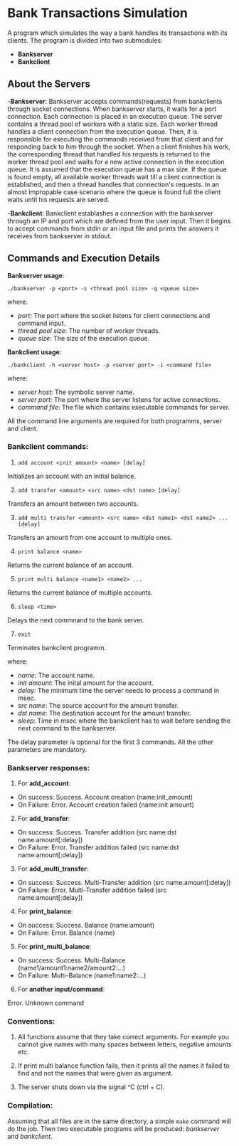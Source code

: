 # Bank Transactions Simulation 
A program which simulates the way a bank handles its transactions with its clients. The program is divided into two submodules:

 - **Bankserver**
 - **Bankclient**
 
## About the Servers
-**Bankserver**:  Bankserver accepts commands(requests) from bankclients through socket connections. When bankserver starts, it waits for a port connection. Each connection is placed in an execution queue. The server contains a thread pool of workers with a static size. Each worker thread handles a client connection from the execution queue. Then, it is responsible for executing the commands received from that client and for responding back to him through the socket. When a client finishes his work, the corresponding thread that handled his requests is returned to the worker thread pool and waits for a new active connection in the execution queue. It is assumed that the execution queue has a max size. If the queue is found empty, all available worker threads wait till a client connection is established, and then a thread handles that connection's requests. In an almost impropable case scenario where the queue is found full the client waits until his requests are served.

-**Bankclient**: Bankclient establashes a connection with the bankserver through an IP and port which are defined from the user input. Then it begins to accept commands from stdin or an input file and prints the answers it receives from bankserver in stdout.

## Commands and Execution Details

**Bankserver usage**: 
```
./bankserver -p <port> -s <thread pool size> -q <queue size> 
```
where:
  - *port*: The port where the socket listens for client connections and command input.
  - *thread pool size*: The number of worker threads.
  - *queue size*: The size of the execution queue.

**Bankclient usage**:
```
./bankclient -h <server host> -p <server port> -i <command file>  
```  
where:
  - *server host*: The symbolic server name.
  - *server port*: The port where the server listens for active connections.
  - *command file*: The file which contains executable commands for server.
  
All the command line arguments are required for both programms, server and client.

### Bankclient commands:

1. ``` add account <init amount> <name> [delay] ```

  Initializes an account with an initial balance. 

2. ``` add transfer <amount> <src name> <dst name> [delay] ```

  Transfers an amount between two accounts.

3. ``` add multi transfer <amount> <src name> <dst name1> <dst name2> ... [delay] ```

  Transfers an amount from one account to multiple ones.

4. ``` print balance <name> ```

  Returns the current balance of an account.

5. ``` print multi balance <name1> <name2> ... ```

  Returns the current balance of multiple accounts.

6. ``` sleep <time> ```

  Delays the next commnand to the bank server.
  
7. ``` exit ``` 

  Terminates bankclient programm.
  
where:
* *name*: The account name.
* *init amount*: The inital amount for the account.
* *delay*: The minimum time the server needs to process a command in msec.
* *src name*: The source account for the amount transfer.
* *dst name*: The destination account for the amount transfer.
* *sleep*: Time in msec where the bankclient has to wait before sending the next command to the bankserver.

The delay parameter is optional for the first 3 commands. All the other parameters are mandatory.


### Bankserver responses:

1. For  **add_account**: 

 * On success: Success. Account creation (name:init_amount)
 * On Failure: Error. Account creation failed (name:init amount)

2. For  **add_transfer**:

 * On success: Success. Transfer addition (src name:dst name:amount[:delay])
 * On Failure: Error. Transfer addition failed (src name:dst name:amount[:delay])

3. For  **add_multi_transfer**:

 * On success: Success. Multi-Transfer addition (src name:amount[:delay])
 * On Failure: Error. Multi-Transfer addition failed (src name:amount[:delay])

4. For  **print_balance**:

 * On success: Success. Balance (name:amount)
 * On Failure: Error. Balance (name)

5. For  **print_multi_balance**:

 * On success: Success. Multi-Balance (name1/amount1:name2/amount2:...)
 * On Failure: Multi-Balance (name1:name2:...)

6. For  **another input/command**:

  Error. Unknown command
  

### Conventions:

1. All functions assume that they take correct arguments. For example you cannot give names with many spaces between letters, negative amounts etc.

2. If print multi balance function fails, then it prints all the names it failed to find and not the names that were given as argument.

3. The server shuts down via the signal ^C (ctrl + C).
  
  
### Compilation:

Assuming that all files are in the same directory, a simple ``` make ``` command will do the job. Then two executable programs will be produced: *bankserver* and *bankclient*.
  
